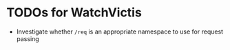 # TODOs for WatchVictis
* Investigate whether `/req` is an appropriate namespace to use for request passing
